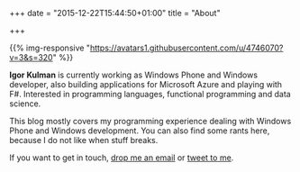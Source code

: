 +++
date = "2015-12-22T15:44:50+01:00"
title = "About"

+++

{{% img-responsive "https://avatars1.githubusercontent.com/u/4746070?v=3&s=320" %}}

**Igor Kulman** is currently working as Windows Phone and Windows developer, also building applications for Microsoft Azure and playing with F#. Interested in programming languages, functional programming and data science.

This blog mostly covers my programming experience dealing with Windows Phone and Windows development. You can also find some rants here, because I do not like when stuff breaks. 

If you want to get in touch, [drop me an email](mailto:igor@kulman.sk) or [tweet to me](https://www.twitter.com/igorkulman).